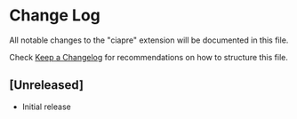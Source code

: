 # Change Log
All notable changes to the "ciapre" extension will be documented in this file.

Check [Keep a Changelog](http://keepachangelog.com/) for recommendations on how to structure this file.

## [Unreleased]
- Initial release
